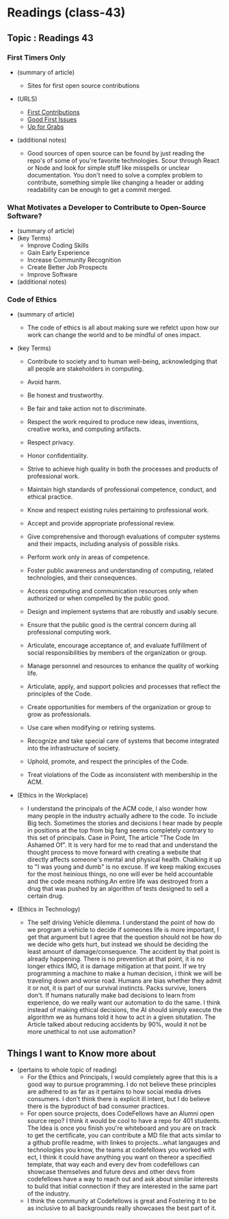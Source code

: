 # Readings (class-43)

## Topic : Readings 43

### First Timers Only
- (summary of article)
    - Sites for first open source contributions
- (URLS)
    - [First Contributions](https://github.com/firstcontributions/first-contributions)
    - [Good First Issues](https://goodfirstissues.com/)
    - [Up for Grabs](https://up-for-grabs.net/#/)
        
- (additional notes)
  - Good sources of open source can be found by just reading the repo's of some of you're favorite technologies. Scour through React or Node and look for simple stuff like misspells or unclear documentation. You don't need to solve a complex problem to contribute, something simple like changing a header or adding readability can be enough to get a commit merged.

### What Motivates a Developer to Contribute to Open-Source Software?
- (summary of article)
- (key Terms)
    - Improve Coding Skills 
    - Gain Early Experience
    - Increase Community Recognition
    - Create Better Job Prospects
    - Improve Software
- (additional notes)

### Code of Ethics
- (summary of article)
  - The code of ethics is all about making sure we refelct upon how our work can change the world and to be mindful of ones impact. 
- (key Terms)
    - Contribute to society and to human well-being, acknowledging that all people are stakeholders in computing.
        
    - Avoid harm.
        
    - Be honest and trustworthy.
    - Be fair and take action not to discriminate.
    - Respect the work required to produce new ideas, inventions, creative works, and computing artifacts.
    - Respect privacy.
    - Honor confidentiality.
    - Strive to achieve high quality in both the processes and products of professional work.
    - Maintain high standards of professional competence, conduct, and ethical practice.
    - Know and respect existing rules pertaining to professional work.
    - Accept and provide appropriate professional review.
    - Give comprehensive and thorough evaluations of computer systems and their impacts, including analysis of possible risks.
    - Perform work only in areas of competence.
    - Foster public awareness and understanding of computing, related technologies, and their consequences.
    - Access computing and communication resources only when authorized or when compelled by the public good.
    - Design and implement systems that are robustly and usably secure.
    - Ensure that the public good is the central concern during all professional computing work.
    - Articulate, encourage acceptance of, and evaluate fulfillment of social responsibilities by members of the organization or group.
    - Manage personnel and resources to enhance the quality of working life.
    - Articulate, apply, and support policies and processes that reflect the principles of the Code.
    - Create opportunities for members of the organization or group to grow as professionals.
    - Use care when modifying or retiring systems.
    - Recognize and take special care of systems that become integrated into the infrastructure of society.
    - Uphold, promote, and respect the principles of the Code.
    - Treat violations of the Code as inconsistent with membership in the ACM.
        
- (Ethics in the Workplace)
  - I understand the principals of the ACM code, I also wonder how many people in the industry actually adhere to the code. To include Big tech. Sometimes the stories and decisions I hear made by people in positions at the top from big fang seems completely contrary to this set of principals. Case in Point, The article "The Code Im Ashamed Of". It is very hard for me to read that and understand the thought process to move forward with creating a website that directly affects someone's mental and physical health. Chalking it up to "I was young and dumb" is no excuse. If we keep making excuses for the most heinious things, no one will ever be held accountable and the code means nothing.An entire life was destroyed from a drug that was pushed by an algorithm of tests designed to sell a certain drug.
- (Ethics in Technology)
  - The self driving Vehicle dilemma. I understand the point of how do we program a vehicle to decide if someones life is more important, I get that argument but I agree that the question should not be how do we decide who gets hurt, but instead we should be deciding the least amount of damage/consequence. The accident by that point is already happening. There is no prevention at that point, it is no longer ethics IMO, it is damage mitigation at that point. If we try programming a machine to make a human decision, i think we will be traveling down and worse road. Humans are bias whether they admit it or not, it is part of our survival instincts. Packs survive, loners don't. If humans naturally make bad decisions to learn from experience, do we really want our automation to do the same. I think instead of making ethical decisions, the AI should simply execute the algorithm we as humans told it how to act in a given situtation. The Article talked about reducing accidents by 90%, would it not be more unethical to not use automation?   

## Things I want to Know more about
- (pertains to whole topic of reading)
  - For the Ethics and Principals, I would completely agree that this is a good way to pursue programming. I do not believe these principles are adhered to as far as it pertains to how social media drives consumers. I don't think there is explicit ill intent, but I do believe there is the byproduct of bad consumer practices. 
  -  For open source projects, does CodeFellows have an Alumni open source repo? I think it would be cool to have a repo for 401 students. The Idea is once you finish you're whiteboard and you are on track to get the certificate, you can contribute a MD file that acts similar to a github profile readme, with linkes to projects...what langauges and technologies you know, the teams at codefellows you worked with ect, I think it could have anything you want on thereor a specified template, that way each and every dev from codefellows can showcase themselves and future devs and other devs from codefellows have a way to reach out and ask about similar interests to build that initial connection if they are interested in the same part of the industry.
  -  I think the community at Codefellows is great and Fostering it to be as inclusive to all backgrounds really showcases the best part of it. 
